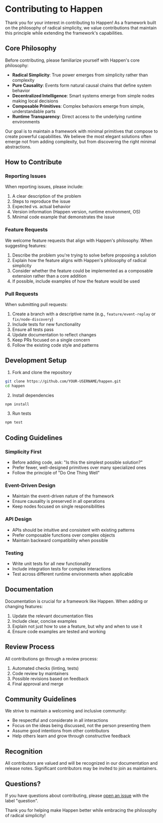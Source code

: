 # Contributing to Happen

Thank you for your interest in contributing to Happen! As a framework built on the philosophy of radical simplicity, we value contributions that maintain this principle while extending the framework's capabilities.

## Core Philosophy

Before contributing, please familiarize yourself with Happen's core philosophy:

- **Radical Simplicity**: True power emerges from simplicity rather than complexity
- **Pure Causality**: Events form natural causal chains that define system behavior
- **Decentralized Intelligence**: Smart systems emerge from simple nodes making local decisions
- **Composable Primitives**: Complex behaviors emerge from simple, understandable parts
- **Runtime Transparency**: Direct access to the underlying runtime environments

Our goal is to maintain a framework with minimal primitives that compose to create powerful capabilities. We believe the most elegant solutions often emerge not from adding complexity, but from discovering the right minimal abstractions.

## How to Contribute

### Reporting Issues

When reporting issues, please include:

1. A clear description of the problem
2. Steps to reproduce the issue
3. Expected vs. actual behavior
4. Version information (Happen version, runtime environment, OS)
5. Minimal code example that demonstrates the issue

### Feature Requests

We welcome feature requests that align with Happen's philosophy. When suggesting features:

1. Describe the problem you're trying to solve before proposing a solution
2. Explain how the feature aligns with Happen's philosophy of radical simplicity
3. Consider whether the feature could be implemented as a composable extension rather than a core addition
4. If possible, include examples of how the feature would be used

### Pull Requests

When submitting pull requests:

1. Create a branch with a descriptive name (e.g., `feature/event-replay` or `fix/node-discovery`)
2. Include tests for new functionality
3. Ensure all tests pass
4. Update documentation to reflect changes
5. Keep PRs focused on a single concern
6. Follow the existing code style and patterns

## Development Setup

1. Fork and clone the repository
```bash
git clone https://github.com/YOUR-USERNAME/happen.git
cd happen
```

2. Install dependencies
```bash
npm install
```

3. Run tests
```bash
npm test
```

## Coding Guidelines

### Simplicity First

- Before adding code, ask: "Is this the simplest possible solution?"
- Prefer fewer, well-designed primitives over many specialized ones
- Follow the principle of "Do One Thing Well"

### Event-Driven Design

- Maintain the event-driven nature of the framework
- Ensure causality is preserved in all operations
- Keep nodes focused on single responsibilities

### API Design

- APIs should be intuitive and consistent with existing patterns
- Prefer composable functions over complex objects
- Maintain backward compatibility when possible

### Testing

- Write unit tests for all new functionality
- Include integration tests for complex interactions
- Test across different runtime environments when applicable

## Documentation

Documentation is crucial for a framework like Happen. When adding or changing features:

1. Update the relevant documentation files
2. Include clear, concise examples
3. Explain not just how to use a feature, but why and when to use it
4. Ensure code examples are tested and working

## Review Process

All contributions go through a review process:

1. Automated checks (linting, tests)
2. Code review by maintainers
3. Possible revisions based on feedback
4. Final approval and merge

## Community Guidelines

We strive to maintain a welcoming and inclusive community:

- Be respectful and considerate in all interactions
- Focus on the ideas being discussed, not the person presenting them
- Assume good intentions from other contributors
- Help others learn and grow through constructive feedback

## Recognition

All contributors are valued and will be recognized in our documentation and release notes. Significant contributors may be invited to join as maintainers.

## Questions?

If you have questions about contributing, please [open an issue](https://github.com/happen-framework/happen/issues/new) with the label "question".

Thank you for helping make Happen better while embracing the philosophy of radical simplicity!